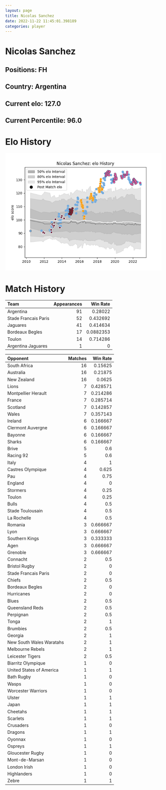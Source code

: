 ```yaml
---  
layout: page  
title: Nicolas Sanchez  
date: 2022-11-22 11:45:01.398189  
categories: player  
---
```

# Nicolas Sanchez

## Positions: FH

## Country: Argentina

## Current elo: 127.0

## Current Percentile: 96.0

# Elo History


![elo history](history_NicolasSanchez.png)
# Match History


| Team                 |   Appearances |   Win Rate |
|:---------------------|--------------:|-----------:|
| Argentina            |            91 |  0.28022   |
| Stade Francais Paris |            52 |  0.432692  |
| Jaguares             |            41 |  0.414634  |
| Bordeaux Begles      |            17 |  0.0882353 |
| Toulon               |            14 |  0.714286  |
| Argentina Jaguares   |             1 |  0         |

| Opponent                 |   Matches |   Win Rate |
|:-------------------------|----------:|-----------:|
| South Africa             |        16 |   0.15625  |
| Australia                |        16 |   0.21875  |
| New Zealand              |        16 |   0.0625   |
| Lions                    |         7 |   0.428571 |
| Montpellier Herault      |         7 |   0.214286 |
| France                   |         7 |   0.285714 |
| Scotland                 |         7 |   0.142857 |
| Wales                    |         7 |   0.357143 |
| Ireland                  |         6 |   0.166667 |
| Clermont Auvergne        |         6 |   0.166667 |
| Bayonne                  |         6 |   0.166667 |
| Sharks                   |         6 |   0.166667 |
| Brive                    |         5 |   0.6      |
| Racing 92                |         5 |   0.6      |
| Italy                    |         4 |   1        |
| Castres Olympique        |         4 |   0.625    |
| Pau                      |         4 |   0.75     |
| England                  |         4 |   0        |
| Stormers                 |         4 |   0.25     |
| Toulon                   |         4 |   0.25     |
| Bulls                    |         4 |   0.5      |
| Stade Toulousain         |         4 |   0.5      |
| La Rochelle              |         4 |   0.5      |
| Romania                  |         3 |   0.666667 |
| Lyon                     |         3 |   0.666667 |
| Southern Kings           |         3 |   0.333333 |
| Agen                     |         3 |   0.666667 |
| Grenoble                 |         3 |   0.666667 |
| Connacht                 |         2 |   0.5      |
| Bristol Rugby            |         2 |   0        |
| Stade Francais Paris     |         2 |   0        |
| Chiefs                   |         2 |   0.5      |
| Bordeaux Begles          |         2 |   0        |
| Hurricanes               |         2 |   0        |
| Blues                    |         2 |   0.5      |
| Queensland Reds          |         2 |   0.5      |
| Perpignan                |         2 |   0.5      |
| Tonga                    |         2 |   1        |
| Brumbies                 |         2 |   0.5      |
| Georgia                  |         2 |   1        |
| New South Wales Waratahs |         2 |   1        |
| Melbourne Rebels         |         2 |   1        |
| Leicester Tigers         |         2 |   0.5      |
| Biarritz Olympique       |         1 |   0        |
| United States of America |         1 |   1        |
| Bath Rugby               |         1 |   0        |
| Wasps                    |         1 |   0        |
| Worcester Warriors       |         1 |   0        |
| Ulster                   |         1 |   1        |
| Japan                    |         1 |   1        |
| Cheetahs                 |         1 |   1        |
| Scarlets                 |         1 |   1        |
| Crusaders                |         1 |   0        |
| Dragons                  |         1 |   1        |
| Oyonnax                  |         1 |   0        |
| Ospreys                  |         1 |   1        |
| Gloucester Rugby         |         1 |   0        |
| Mont-de-Marsan           |         1 |   0        |
| London Irish             |         1 |   0        |
| Highlanders              |         1 |   0        |
| Zebre                    |         1 |   1        |